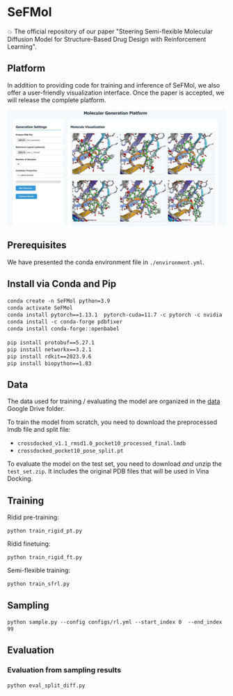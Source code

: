 # SeFMol
:boom: The official repository of our paper "Steering Semi-flexible Molecular Diffusion Model for Structure-Based Drug Design with Reinforcement Learning". 

## Platform
In addition to providing code for training and inference of SeFMol, we also offer a user-friendly visualization interface. Once the paper is accepted, we will release the complete platform.

<p align="center">
  <img width="700" src="figs/platform.png" /> 
</p>

## Prerequisites
We have presented the conda environment file in `./environment.yml`.

## Install via Conda and Pip
```
conda create -n SeFMol python=3.9
conda activate SeFMol
conda install pytorch==1.13.1  pytorch-cuda=11.7 -c pytorch -c nvidia
conda install -c conda-forge pdbfixer
conda install conda-forge::openbabel

pip isntall protobuf==5.27.1
pip install networkx==3.2.1
pip install rdkit==2023.9.6
pip install biopython==1.83

```

## Data
The data used for training / evaluating the model are organized in the [data](https://drive.google.com/drive/folders/1j21cc7-97TedKh_El5E34yI8o5ckI7eK?usp=share_link) Google Drive folder.

To train the model from scratch, you need to download the preprocessed lmdb file and split file:
* `crossdocked_v1.1_rmsd1.0_pocket10_processed_final.lmdb`
* `crossdocked_pocket10_pose_split.pt`

To evaluate the model on the test set, you need to download _and_ unzip the `test_set.zip`. It includes the original PDB files that will be used in Vina Docking.

## Training
Ridid pre-training:
```
python train_rigid_pt.py  
```

Ridid finetuing:
```
python train_rigid_ft.py
```

Semi-flexible training:
```
python train_sfrl.py
```


## Sampling
```
python sample.py --config configs/rl.yml --start_index 0  --end_index 99 
```

## Evaluation
### Evaluation from sampling results
```
python eval_split_diff.py
```
